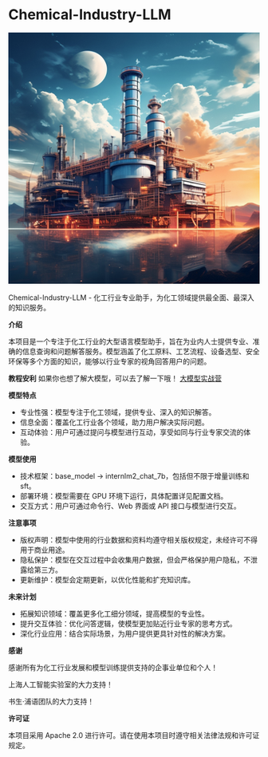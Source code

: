 # Chemical-Industry-LLM

![logo](./image/logo.png)

Chemical-Industry-LLM - 化工行业专业助手，为化工领域提供最全面、最深入的知识服务。

**介绍**

本项目是一个专注于化工行业的大型语言模型助手，旨在为业内人士提供专业、准确的信息查询和问题解答服务。模型涵盖了化工原料、工艺流程、设备选型、安全环保等多个方面的知识，能够以行业专家的视角回答用户的问题。

**教程安利**
如果你也想了解大模型，可以去了解一下哦！
[大模型实战营](https://github.com/InternLM/Tutorial)

**模型特点**

- 专业性强：模型专注于化工领域，提供专业、深入的知识解答。
- 信息全面：覆盖化工行业各个领域，助力用户解决实际问题。
- 互动体验：用户可通过提问与模型进行互动，享受如同与行业专家交流的体验。

**模型使用**

- 技术框架：base_model -> internlm2_chat_7b，包括但不限于增量训练和 sft。
- 部署环境：模型需要在 GPU 环境下运行，具体配置详见配置文档。
- 交互方式：用户可通过命令行、Web 界面或 API 接口与模型进行交互。

**注意事项**

- 版权声明：模型中使用的行业数据和资料均遵守相关版权规定，未经许可不得用于商业用途。
- 隐私保护：模型在交互过程中会收集用户数据，但会严格保护用户隐私，不泄露给第三方。
- 更新维护：模型会定期更新，以优化性能和扩充知识库。

**未来计划**

- 拓展知识领域：覆盖更多化工细分领域，提高模型的专业性。
- 提升交互体验：优化问答逻辑，使模型更加贴近行业专家的思考方式。
- 深化行业应用：结合实际场景，为用户提供更具针对性的解决方案。

**感谢**

感谢所有为化工行业发展和模型训练提供支持的企事业单位和个人！

上海人工智能实验室的大力支持！

书生·浦语团队的大力支持！

**许可证**

本项目采用 Apache 2.0 进行许可。请在使用本项目时遵守相关法律法规和许可证规定。

